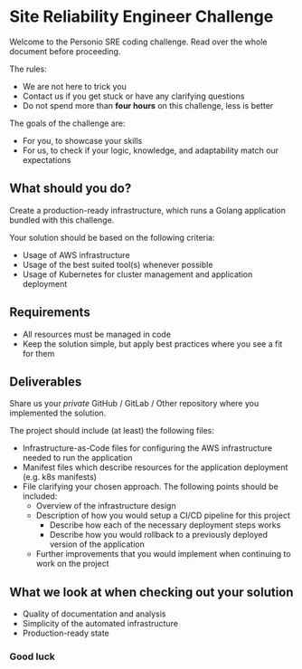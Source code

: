 # Site Reliability Engineer Challenge

Welcome to the Personio SRE coding challenge. Read over the whole document before proceeding.

The rules:

- We are not here to trick you
- Contact us if you get stuck or have any clarifying questions
- Do not spend more than **four hours** on this challenge, less is better

The goals of the challenge are:

- For you, to showcase your skills
- For us, to check if your logic, knowledge, and adaptability match our expectations

## What should you do?

Create a production-ready infrastructure, which runs a Golang application bundled with this challenge.

Your solution should be based on the following criteria:

- Usage of AWS infrastructure
- Usage of the best suited tool(s) whenever possible
- Usage of Kubernetes for cluster management and application deployment

## Requirements

- All resources must be managed in code
- Keep the solution simple, but apply best practices where you see a fit for them

## Deliverables

Share us your _private_ GitHub / GitLab / Other repository where you implemented the solution.

The project should include (at least) the following files:

- Infrastructure-as-Code files for configuring the AWS infrastructure needed to run the application
- Manifest files which describe resources for the application deployment (e.g. k8s manifests)
- File clarifying your chosen approach. The following points should be included:
  - Overview of the infrastructure design
  - Description of how you would setup a CI/CD pipeline for this project
    - Describe how each of the necessary deployment steps works
    - Describe how you would rollback to a previously deployed version of the application
  - Further improvements that you would implement when continuing to work on the project

## What we look at when checking out your solution

- Quality of documentation and analysis
- Simplicity of the automated infrastructure
- Production-ready state

### Good luck
